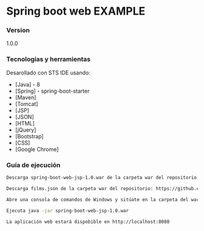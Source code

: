 # Spring boot web EXAMPLE

### Version
1.0.0

### Tecnologías y herramientas

Desarollado con STS IDE usando:

* [Java] - 8 
* [Spring] - spring-boot-starter
* [Maven] 
* [Tomcat]
* [JSP] 
* [JSON]
* [HTML] 
* [jQuery]
* [Bootstrap]
* [CSS]
* [Google Chrome]

### Guía de ejecución

```sh
Descarga spring-boot-web-jsp-1.0.war de la carpeta war del repositorio: https://github.com/rmarquezromero/spring-boot-web-jsp/blob/master/war/spring-boot-web-jsp-1.0.war y pégalo en una carpeta local. 
```
```sh
Descarga films.json de la carpeta war del repositorio: https://github.com/rmarquezromero/spring-boot-web-jsp/blob/master/war/films.json y pégalo en la misma ubicación que el war.
```
```sh
Abre una consola de comandos de Windows y sitúate en la carpeta del war
```
```sh
Ejecuta java -jar spring-boot-web-jsp-1.0.war
```
```sh
La aplicación web estará dispobible en http://localhost:8080
```
